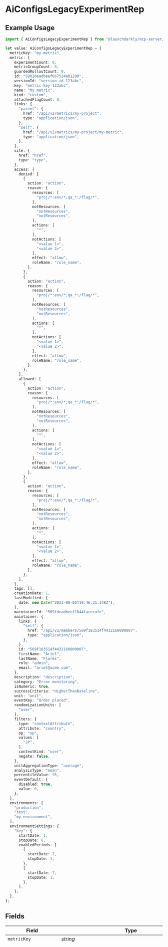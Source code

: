 # AiConfigsLegacyExperimentRep

## Example Usage

```typescript
import { AiConfigsLegacyExperimentRep } from "@launchdarkly/mcp-server/models/components";

let value: AiConfigsLegacyExperimentRep = {
  metricKey: "my-metric",
  metric: {
    experimentCount: 0,
    metricGroupCount: 0,
    guardedRolloutCount: 0,
    id: "5902deadbeef667524a01290",
    versionId: "version-id-123abc",
    key: "metric-key-123abc",
    name: "My metric",
    kind: "custom",
    attachedFlagCount: 0,
    links: {
      "parent": {
        href: "/api/v2/metrics/my-project",
        type: "application/json",
      },
      "self": {
        href: "/api/v2/metrics/my-project/my-metric",
        type: "application/json",
      },
    },
    site: {
      href: "href",
      type: "type",
    },
    access: {
      denied: [
        {
          action: "action",
          reason: {
            resources: [
              "proj/*:env/*;qa_*:/flag/*",
            ],
            notResources: [
              "notResources",
              "notResources",
            ],
            actions: [
              "*",
            ],
            notActions: [
              "<value 1>",
              "<value 2>",
            ],
            effect: "allow",
            roleName: "role_name",
          },
        },
        {
          action: "action",
          reason: {
            resources: [
              "proj/*:env/*;qa_*:/flag/*",
            ],
            notResources: [
              "notResources",
              "notResources",
            ],
            actions: [
              "*",
            ],
            notActions: [
              "<value 1>",
              "<value 2>",
            ],
            effect: "allow",
            roleName: "role_name",
          },
        },
      ],
      allowed: [
        {
          action: "action",
          reason: {
            resources: [
              "proj/*:env/*;qa_*:/flag/*",
            ],
            notResources: [
              "notResources",
              "notResources",
            ],
            actions: [
              "*",
            ],
            notActions: [
              "<value 1>",
              "<value 2>",
            ],
            effect: "allow",
            roleName: "role_name",
          },
        },
        {
          action: "action",
          reason: {
            resources: [
              "proj/*:env/*;qa_*:/flag/*",
            ],
            notResources: [
              "notResources",
              "notResources",
            ],
            actions: [
              "*",
            ],
            notActions: [
              "<value 1>",
              "<value 2>",
            ],
            effect: "allow",
            roleName: "role_name",
          },
        },
      ],
    },
    tags: [],
    creationDate: 1,
    lastModified: {
      date: new Date("2021-08-05T19:46:31.148Z"),
    },
    maintainerId: "569fdeadbeef1644facecafe",
    maintainer: {
      links: {
        "self": {
          href: "/api/v2/members/569f183514f4432160000007",
          type: "application/json",
        },
      },
      id: "569f183514f4432160000007",
      firstName: "Ariel",
      lastName: "Flores",
      role: "admin",
      email: "ariel@acme.com",
    },
    description: "description",
    category: "Error monitoring",
    isNumeric: true,
    successCriteria: "HigherThanBaseline",
    unit: "unit",
    eventKey: "Order placed",
    randomizationUnits: [
      "user",
    ],
    filters: {
      type: "contextAttribute",
      attribute: "country",
      op: "op",
      values: [
        "JP",
      ],
      contextKind: "user",
      negate: false,
    },
    unitAggregationType: "average",
    analysisType: "mean",
    percentileValue: 95,
    eventDefault: {
      disabled: true,
      value: 0,
    },
  },
  environments: [
    "production",
    "test",
    "my-environment",
  ],
  environmentSettings: {
    "key": {
      startDate: 1,
      stopDate: 6,
      enabledPeriods: [
        {
          startDate: 7,
          stopDate: 1,
        },
        {
          startDate: 7,
          stopDate: 1,
        },
      ],
    },
  },
};
```

## Fields

| Field                                                                                                                                                                                                                                                                                                                                                                                                                                                                                                                                                                                                                                                                                                                                                                                                                                                                                                                                                                                                                                                                                                                                                                                                                                                                                                                                                                                                                                                                                                                                                                                                                                                                                                                                                                                                                                                                                                                                                                                                                                                                                                                                                                                                                                                                                                                                                                    | Type                                                                                                                                                                                                                                                                                                                                                                                                                                                                                                                                                                                                                                                                                                                                                                                                                                                                                                                                                                                                                                                                                                                                                                                                                                                                                                                                                                                                                                                                                                                                                                                                                                                                                                                                                                                                                                                                                                                                                                                                                                                                                                                                                                                                                                                                                                                                                                     | Required                                                                                                                                                                                                                                                                                                                                                                                                                                                                                                                                                                                                                                                                                                                                                                                                                                                                                                                                                                                                                                                                                                                                                                                                                                                                                                                                                                                                                                                                                                                                                                                                                                                                                                                                                                                                                                                                                                                                                                                                                                                                                                                                                                                                                                                                                                                                                                 | Description                                                                                                                                                                                                                                                                                                                                                                                                                                                                                                                                                                                                                                                                                                                                                                                                                                                                                                                                                                                                                                                                                                                                                                                                                                                                                                                                                                                                                                                                                                                                                                                                                                                                                                                                                                                                                                                                                                                                                                                                                                                                                                                                                                                                                                                                                                                                                              | Example                                                                                                                                                                                                                                                                                                                                                                                                                                                                                                                                                                                                                                                                                                                                                                                                                                                                                                                                                                                                                                                                                                                                                                                                                                                                                                                                                                                                                                                                                                                                                                                                                                                                                                                                                                                                                                                                                                                                                                                                                                                                                                                                                                                                                                                                                                                                                                  |
| ------------------------------------------------------------------------------------------------------------------------------------------------------------------------------------------------------------------------------------------------------------------------------------------------------------------------------------------------------------------------------------------------------------------------------------------------------------------------------------------------------------------------------------------------------------------------------------------------------------------------------------------------------------------------------------------------------------------------------------------------------------------------------------------------------------------------------------------------------------------------------------------------------------------------------------------------------------------------------------------------------------------------------------------------------------------------------------------------------------------------------------------------------------------------------------------------------------------------------------------------------------------------------------------------------------------------------------------------------------------------------------------------------------------------------------------------------------------------------------------------------------------------------------------------------------------------------------------------------------------------------------------------------------------------------------------------------------------------------------------------------------------------------------------------------------------------------------------------------------------------------------------------------------------------------------------------------------------------------------------------------------------------------------------------------------------------------------------------------------------------------------------------------------------------------------------------------------------------------------------------------------------------------------------------------------------------------------------------------------------------ | ------------------------------------------------------------------------------------------------------------------------------------------------------------------------------------------------------------------------------------------------------------------------------------------------------------------------------------------------------------------------------------------------------------------------------------------------------------------------------------------------------------------------------------------------------------------------------------------------------------------------------------------------------------------------------------------------------------------------------------------------------------------------------------------------------------------------------------------------------------------------------------------------------------------------------------------------------------------------------------------------------------------------------------------------------------------------------------------------------------------------------------------------------------------------------------------------------------------------------------------------------------------------------------------------------------------------------------------------------------------------------------------------------------------------------------------------------------------------------------------------------------------------------------------------------------------------------------------------------------------------------------------------------------------------------------------------------------------------------------------------------------------------------------------------------------------------------------------------------------------------------------------------------------------------------------------------------------------------------------------------------------------------------------------------------------------------------------------------------------------------------------------------------------------------------------------------------------------------------------------------------------------------------------------------------------------------------------------------------------------------ | ------------------------------------------------------------------------------------------------------------------------------------------------------------------------------------------------------------------------------------------------------------------------------------------------------------------------------------------------------------------------------------------------------------------------------------------------------------------------------------------------------------------------------------------------------------------------------------------------------------------------------------------------------------------------------------------------------------------------------------------------------------------------------------------------------------------------------------------------------------------------------------------------------------------------------------------------------------------------------------------------------------------------------------------------------------------------------------------------------------------------------------------------------------------------------------------------------------------------------------------------------------------------------------------------------------------------------------------------------------------------------------------------------------------------------------------------------------------------------------------------------------------------------------------------------------------------------------------------------------------------------------------------------------------------------------------------------------------------------------------------------------------------------------------------------------------------------------------------------------------------------------------------------------------------------------------------------------------------------------------------------------------------------------------------------------------------------------------------------------------------------------------------------------------------------------------------------------------------------------------------------------------------------------------------------------------------------------------------------------------------ | ------------------------------------------------------------------------------------------------------------------------------------------------------------------------------------------------------------------------------------------------------------------------------------------------------------------------------------------------------------------------------------------------------------------------------------------------------------------------------------------------------------------------------------------------------------------------------------------------------------------------------------------------------------------------------------------------------------------------------------------------------------------------------------------------------------------------------------------------------------------------------------------------------------------------------------------------------------------------------------------------------------------------------------------------------------------------------------------------------------------------------------------------------------------------------------------------------------------------------------------------------------------------------------------------------------------------------------------------------------------------------------------------------------------------------------------------------------------------------------------------------------------------------------------------------------------------------------------------------------------------------------------------------------------------------------------------------------------------------------------------------------------------------------------------------------------------------------------------------------------------------------------------------------------------------------------------------------------------------------------------------------------------------------------------------------------------------------------------------------------------------------------------------------------------------------------------------------------------------------------------------------------------------------------------------------------------------------------------------------------------ | ------------------------------------------------------------------------------------------------------------------------------------------------------------------------------------------------------------------------------------------------------------------------------------------------------------------------------------------------------------------------------------------------------------------------------------------------------------------------------------------------------------------------------------------------------------------------------------------------------------------------------------------------------------------------------------------------------------------------------------------------------------------------------------------------------------------------------------------------------------------------------------------------------------------------------------------------------------------------------------------------------------------------------------------------------------------------------------------------------------------------------------------------------------------------------------------------------------------------------------------------------------------------------------------------------------------------------------------------------------------------------------------------------------------------------------------------------------------------------------------------------------------------------------------------------------------------------------------------------------------------------------------------------------------------------------------------------------------------------------------------------------------------------------------------------------------------------------------------------------------------------------------------------------------------------------------------------------------------------------------------------------------------------------------------------------------------------------------------------------------------------------------------------------------------------------------------------------------------------------------------------------------------------------------------------------------------------------------------------------------------ |
| `metricKey`                                                                                                                                                                                                                                                                                                                                                                                                                                                                                                                                                                                                                                                                                                                                                                                                                                                                                                                                                                                                                                                                                                                                                                                                                                                                                                                                                                                                                                                                                                                                                                                                                                                                                                                                                                                                                                                                                                                                                                                                                                                                                                                                                                                                                                                                                                                                                              | *string*                                                                                                                                                                                                                                                                                                                                                                                                                                                                                                                                                                                                                                                                                                                                                                                                                                                                                                                                                                                                                                                                                                                                                                                                                                                                                                                                                                                                                                                                                                                                                                                                                                                                                                                                                                                                                                                                                                                                                                                                                                                                                                                                                                                                                                                                                                                                                                 | :heavy_minus_sign:                                                                                                                                                                                                                                                                                                                                                                                                                                                                                                                                                                                                                                                                                                                                                                                                                                                                                                                                                                                                                                                                                                                                                                                                                                                                                                                                                                                                                                                                                                                                                                                                                                                                                                                                                                                                                                                                                                                                                                                                                                                                                                                                                                                                                                                                                                                                                       | N/A                                                                                                                                                                                                                                                                                                                                                                                                                                                                                                                                                                                                                                                                                                                                                                                                                                                                                                                                                                                                                                                                                                                                                                                                                                                                                                                                                                                                                                                                                                                                                                                                                                                                                                                                                                                                                                                                                                                                                                                                                                                                                                                                                                                                                                                                                                                                                                      | my-metric                                                                                                                                                                                                                                                                                                                                                                                                                                                                                                                                                                                                                                                                                                                                                                                                                                                                                                                                                                                                                                                                                                                                                                                                                                                                                                                                                                                                                                                                                                                                                                                                                                                                                                                                                                                                                                                                                                                                                                                                                                                                                                                                                                                                                                                                                                                                                                |
| `metric`                                                                                                                                                                                                                                                                                                                                                                                                                                                                                                                                                                                                                                                                                                                                                                                                                                                                                                                                                                                                                                                                                                                                                                                                                                                                                                                                                                                                                                                                                                                                                                                                                                                                                                                                                                                                                                                                                                                                                                                                                                                                                                                                                                                                                                                                                                                                                                 | [components.AiConfigsMetricListingRep](../../models/components/aiconfigsmetriclistingrep.md)                                                                                                                                                                                                                                                                                                                                                                                                                                                                                                                                                                                                                                                                                                                                                                                                                                                                                                                                                                                                                                                                                                                                                                                                                                                                                                                                                                                                                                                                                                                                                                                                                                                                                                                                                                                                                                                                                                                                                                                                                                                                                                                                                                                                                                                                             | :heavy_minus_sign:                                                                                                                                                                                                                                                                                                                                                                                                                                                                                                                                                                                                                                                                                                                                                                                                                                                                                                                                                                                                                                                                                                                                                                                                                                                                                                                                                                                                                                                                                                                                                                                                                                                                                                                                                                                                                                                                                                                                                                                                                                                                                                                                                                                                                                                                                                                                                       | N/A                                                                                                                                                                                                                                                                                                                                                                                                                                                                                                                                                                                                                                                                                                                                                                                                                                                                                                                                                                                                                                                                                                                                                                                                                                                                                                                                                                                                                                                                                                                                                                                                                                                                                                                                                                                                                                                                                                                                                                                                                                                                                                                                                                                                                                                                                                                                                                      | {<br/>"_maintainer": {<br/>"firstName": "Ariel",<br/>"lastName": "Flores",<br/>"role": "admin",<br/>"_links": {<br/>"self": {<br/>"href": "/api/v2/members/569f183514f4432160000007",<br/>"type": "application/json"<br/>}<br/>},<br/>"_id": "569f183514f4432160000007",<br/>"email": "ariel@acme.com"<br/>},<br/>"_links": {<br/>"parent": {<br/>"href": "/api/v2/metrics/my-project",<br/>"type": "application/json"<br/>},<br/>"self": {<br/>"href": "/api/v2/metrics/my-project/my-metric",<br/>"type": "application/json"<br/>}<br/>},<br/>"description": "description",<br/>"randomizationUnits": [<br/>"user"<br/>],<br/>"guardedRolloutCount": 0,<br/>"_access": {<br/>"allowed": [<br/>{<br/>"reason": {<br/>"role_name": "role_name",<br/>"notActions": [<br/>null,<br/>null<br/>],<br/>"notResources": [<br/>"notResources",<br/>"notResources"<br/>],<br/>"effect": "allow",<br/>"resources": [<br/>"proj/*:env/*;qa_*:/flag/*"<br/>],<br/>"actions": [<br/>"*"<br/>]<br/>},<br/>"action": "action"<br/>},<br/>{<br/>"reason": {<br/>"role_name": "role_name",<br/>"notActions": [<br/>null,<br/>null<br/>],<br/>"notResources": [<br/>"notResources",<br/>"notResources"<br/>],<br/>"effect": "allow",<br/>"resources": [<br/>"proj/*:env/*;qa_*:/flag/*"<br/>],<br/>"actions": [<br/>"*"<br/>]<br/>},<br/>"action": "action"<br/>}<br/>],<br/>"denied": [<br/>{<br/>"reason": {<br/>"role_name": "role_name",<br/>"notActions": [<br/>null,<br/>null<br/>],<br/>"notResources": [<br/>"notResources",<br/>"notResources"<br/>],<br/>"effect": "allow",<br/>"resources": [<br/>"proj/*:env/*;qa_*:/flag/*"<br/>],<br/>"actions": [<br/>"*"<br/>]<br/>},<br/>"action": "action"<br/>},<br/>{<br/>"reason": {<br/>"role_name": "role_name",<br/>"notActions": [<br/>null,<br/>null<br/>],<br/>"notResources": [<br/>"notResources",<br/>"notResources"<br/>],<br/>"effect": "allow",<br/>"resources": [<br/>"proj/*:env/*;qa_*:/flag/*"<br/>],<br/>"actions": [<br/>"*"<br/>]<br/>},<br/>"action": "action"<br/>}<br/>]<br/>},<br/>"_site": {<br/>"href": "href",<br/>"type": "type"<br/>},<br/>"key": "metric-key-123abc",<br/>"percentileValue": 95,<br/>"kind": "custom",<br/>"_attachedFlagCount": 0,<br/>"metricGroupCount": 0,<br/>"filters": {<br/>"op": "op",<br/>"negate": false,<br/>"values": [<br/>"JP"<br/>],<br/>"contextKind": "user",<br/>"attribute": "country",<br/>"type": "contextAttribute"<br/>},<br/>"_creationDate": 1,<br/>"tags": [],<br/>"eventDefault": {<br/>"disabled": true,<br/>"value": 0<br/>},<br/>"maintainerId": "569fdeadbeef1644facecafe",<br/>"unit": "unit",<br/>"successCriteria": "HigherThanBaseline",<br/>"_versionId": "version-id-123abc",<br/>"isNumeric": true,<br/>"eventKey": "Order placed",<br/>"experimentCount": 0,<br/>"name": "My metric",<br/>"_id": "5902deadbeef667524a01290",<br/>"lastModified": {<br/>"date": "2021-08-05T19:46:31.148Z"<br/>},<br/>"unitAggregationType": "average",<br/>"category": "Error monitoring",<br/>"analysisType": "mean"<br/>} |
| `environments`                                                                                                                                                                                                                                                                                                                                                                                                                                                                                                                                                                                                                                                                                                                                                                                                                                                                                                                                                                                                                                                                                                                                                                                                                                                                                                                                                                                                                                                                                                                                                                                                                                                                                                                                                                                                                                                                                                                                                                                                                                                                                                                                                                                                                                                                                                                                                           | *string*[]                                                                                                                                                                                                                                                                                                                                                                                                                                                                                                                                                                                                                                                                                                                                                                                                                                                                                                                                                                                                                                                                                                                                                                                                                                                                                                                                                                                                                                                                                                                                                                                                                                                                                                                                                                                                                                                                                                                                                                                                                                                                                                                                                                                                                                                                                                                                                               | :heavy_minus_sign:                                                                                                                                                                                                                                                                                                                                                                                                                                                                                                                                                                                                                                                                                                                                                                                                                                                                                                                                                                                                                                                                                                                                                                                                                                                                                                                                                                                                                                                                                                                                                                                                                                                                                                                                                                                                                                                                                                                                                                                                                                                                                                                                                                                                                                                                                                                                                       | N/A                                                                                                                                                                                                                                                                                                                                                                                                                                                                                                                                                                                                                                                                                                                                                                                                                                                                                                                                                                                                                                                                                                                                                                                                                                                                                                                                                                                                                                                                                                                                                                                                                                                                                                                                                                                                                                                                                                                                                                                                                                                                                                                                                                                                                                                                                                                                                                      | [<br/>"production",<br/>"test",<br/>"my-environment"<br/>]                                                                                                                                                                                                                                                                                                                                                                                                                                                                                                                                                                                                                                                                                                                                                                                                                                                                                                                                                                                                                                                                                                                                                                                                                                                                                                                                                                                                                                                                                                                                                                                                                                                                                                                                                                                                                                                                                                                                                                                                                                                                                                                                                                                                                                                                                                               |
| `environmentSettings`                                                                                                                                                                                                                                                                                                                                                                                                                                                                                                                                                                                                                                                                                                                                                                                                                                                                                                                                                                                                                                                                                                                                                                                                                                                                                                                                                                                                                                                                                                                                                                                                                                                                                                                                                                                                                                                                                                                                                                                                                                                                                                                                                                                                                                                                                                                                                    | Record<string, [components.AiConfigsExperimentEnvironmentSettingRep](../../models/components/aiconfigsexperimentenvironmentsettingrep.md)>                                                                                                                                                                                                                                                                                                                                                                                                                                                                                                                                                                                                                                                                                                                                                                                                                                                                                                                                                                                                                                                                                                                                                                                                                                                                                                                                                                                                                                                                                                                                                                                                                                                                                                                                                                                                                                                                                                                                                                                                                                                                                                                                                                                                                               | :heavy_minus_sign:                                                                                                                                                                                                                                                                                                                                                                                                                                                                                                                                                                                                                                                                                                                                                                                                                                                                                                                                                                                                                                                                                                                                                                                                                                                                                                                                                                                                                                                                                                                                                                                                                                                                                                                                                                                                                                                                                                                                                                                                                                                                                                                                                                                                                                                                                                                                                       | N/A                                                                                                                                                                                                                                                                                                                                                                                                                                                                                                                                                                                                                                                                                                                                                                                                                                                                                                                                                                                                                                                                                                                                                                                                                                                                                                                                                                                                                                                                                                                                                                                                                                                                                                                                                                                                                                                                                                                                                                                                                                                                                                                                                                                                                                                                                                                                                                      |                                                                                                                                                                                                                                                                                                                                                                                                                                                                                                                                                                                                                                                                                                                                                                                                                                                                                                                                                                                                                                                                                                                                                                                                                                                                                                                                                                                                                                                                                                                                                                                                                                                                                                                                                                                                                                                                                                                                                                                                                                                                                                                                                                                                                                                                                                                                                                          |